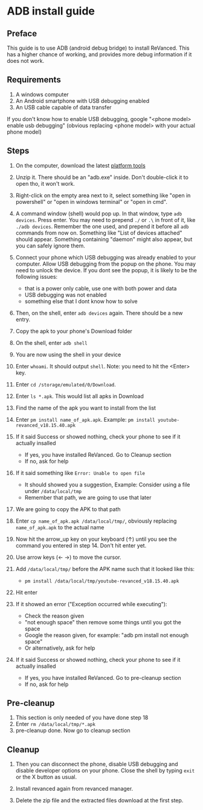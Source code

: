 # ADB install guide

## Preface

This guide is to use ADB (android debug bridge) to install ReVanced. This has a higher chance of working, and provides more debug information if it does not work.

## Requirements

1. A windows computer
2. An Android smartphone with USB debugging enabled
3. An USB cable capable of data transfer

If you don't know how to enable USB debugging, google "\<phone model\> enable usb debugging" (obvious replacing \<phone model\> with your actual phone model)

## Steps

1. On the computer, download the latest [platform tools](https://developer.android.com/tools/releases/platform-tools)

2. Unzip it. There should be an "adb.exe" inside. Don't double-click it to open tho, it won't work. 

3. Right-click on the empty area next to it, select something like "open in powershell" or "open in windows terminal" or "open in cmd".

4. A command window (shell) would pop up. In that window, type `adb devices`. Press enter. You may need to prepend `./` or `.\` in front of it, like `./adb devices`. Remember the one used, and prepend it before all `adb` commands from now on. Something like "List of devices attached" should appear. Something containing "daemon" might also appear, but you can safely ignore them.

5. Connect your phone which USB debugging was already enabled to your computer. Allow USB debugging from the popup on the phone. You may need to unlock the device. If you dont see the popup, it is likely to be the following issues:

    - that is a power only cable, use one with both power and data
    - USB debugging was not enabled
    - something else that I dont know how to solve

6. Then, on the shell, enter `adb devices` again. There should be a new entry.

7. Copy the apk to your phone's Download folder

8. On the shell, enter `adb shell`

9. You are now using the shell in your device

10. Enter `whoami`. It should output `shell`. Note: you need to hit the \<Enter\> key.

11. Enter `cd /storage/emulated/0/Download`.

12. Enter `ls *.apk`. This would list all apks in Download

13. Find the name of the apk you want to install from the list

14. Enter `pm install name_of_apk.apk`. Example: `pm install youtube-revanced_v18.15.40.apk`

15. If it said Success or showed nothing, check your phone to see if it actually insalled
    - If yes, you have installed ReVanced. Go to Cleanup section
    - If no, ask for help

16. If it said something like `Error: Unable to open file`
    - It should showed you a suggestion, Example: Consider using a file under `/data/local/tmp`
    - Remember that path, we are going to use that later

17. We are going to copy the APK to that path

18. Enter `cp name_of_apk.apk /data/local/tmp/`, obviously replacing `name_of_apk.apk` to the actual name

19. Now hit the arrow_up key on your keyboard (↑) until you see the command you entered in step 14. Don't hit enter yet.

20. Use arrow keys (← →) to move the cursor.

21. Add `/data/local/tmp/` before the APK name such that it looked like this:
    - `pm install /data/local/tmp/youtube-revanced_v18.15.40.apk`

22. Hit enter

23. If it showed an error ("Exception occurred while executing"):
    - Check the reason given
    - "not enough space" then remove some things until you got the space
    - Google the reason given, for example: "adb pm install not enough space"
    - Or alternatively, ask for help

24. If it said Success or showed nothing, check your phone to see if it actually insalled
    - If yes, you have installed ReVanced. Go to pre-cleanup section
    - If no, ask for help

## Pre-cleanup

1. This section is only needed of you have done step 18
2. Enter `rm /data/local/tmp/*.apk`
3. pre-cleanup done. Now go to cleanup section

## Cleanup

1. Then you can disconnect the phone, disable USB debugging and disable developer options on your phone. Close the shell by typing `exit` or the X button as usual.

2. Install revanced again from revanced manager.

3. Delete the zip file and the extracted files download at the first step.
